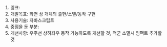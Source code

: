 1. 링크:
2. 개발목표: 화면 상 개체의 출현/소멸/동작 구현
3. 사용기술: 자바스크립트
4. 중점을 둔 부분: 
5. 개선사항: 우주선 상하좌우 동작 가능하도록 개선할 것, 적군 소멸시 임팩트 추가할 것
